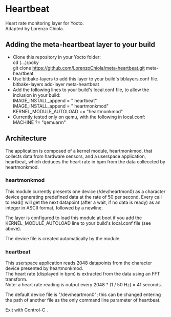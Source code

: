 # Heartbeat
Heart rate monitoring layer for Yocto.  
Adapted by Lorenzo Chiola.


## Adding the meta-heartbeat layer to your build
- Clone this repository in your Yocto folder:  
	cd (...)/poky  
	git clone https://github.com/LorenzoChiola/meta-heartbeat.git meta-heartbeat  
- Use bitbake-layers to add this layer to your build's bblayers.conf file.  
	bitbake-layers add-layer meta-heartbeat  
- Add the following lines to your build's local.conf file, to allow the inclusion in your build:  
	IMAGE_INSTALL_append = " heartbeat"  
	IMAGE_INSTALL_append = " heartmonkmod"  
	KERNEL_MODULE_AUTOLOAD += "heartmonkmod"  
- Currently tested only on qemu, with the following in local.conf:  
	MACHINE ?= "qemuarm"  


## Architecture
The application is composed of a kernel module, heartmonkmod, that collects data from hardware sensors, and a userspace application, heartbeat, which deduces the heart rate in bpm from the data colleccted by heartmonkmod.

### heartmonkmod
This module currently presents one device (/dev/heartmon0) as a character device generating predefined data at the rate of 50 per second. Every call to read() will get the next datapoint (after a wait, if no data is ready) as an integer in ASCII format, followed by a newline.  
  
The layer is configured to load this module at boot if you add the KERNEL_MODULE_AUTOLOAD line to your build's local.conf file (see above).  
  
The device file is created automatically by the module.  

### heartbeat
This userspace application reads 2048 datapoints from the character device presented by heartmonkmod.  
The heart rate (displayed in bpm) is extracted from the data using an FFT transform.  
Note: a heart rate reading is output every 2048 * (1 / 50 Hz) = 41 seconds.  
  
The default device file is "/dev/heartmon0"; this can be changed entering the path of another file as the only command line parameter of heartbeat.  
  
Exit with Control-C .
